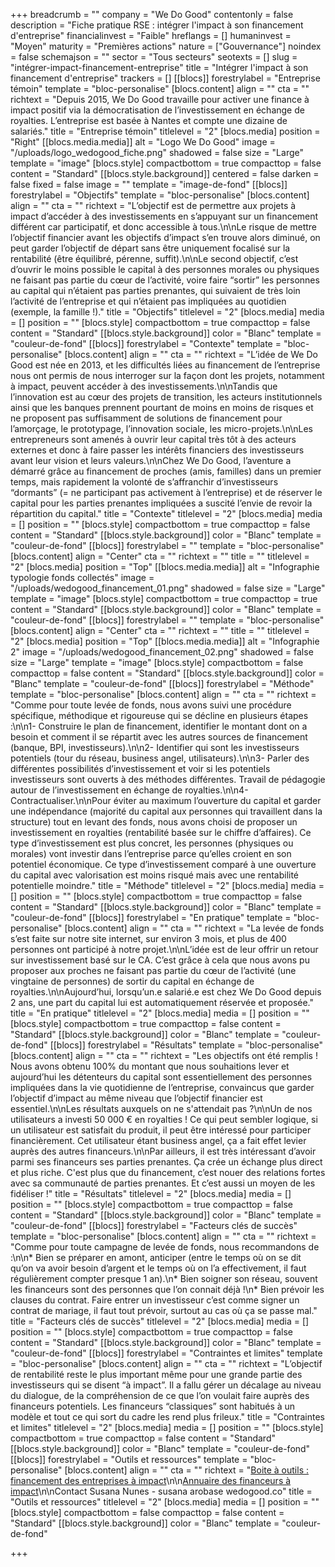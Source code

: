 +++
breadcrumb = ""
company = "We Do Good"
contentonly = false
description = "Fiche pratique RSE : intégrer l'impact à son financement d'entreprise"
financialinvest = "Faible"
hreflangs = []
humaninvest = "Moyen"
maturity = "Premières actions"
nature = ["Gouvernance"]
noindex = false
schemajson = ""
sector = "Tous secteurs"
seotexts = []
slug = "intégrer-impact-financement-entreprise"
title = "Intégrer l'impact à son financement d'entreprise"
trackers = []
[[blocs]]
forestrylabel = "Entreprise témoin"
template = "bloc-personalise"
[blocs.content]
align = ""
cta = ""
richtext = "Depuis 2015, We Do Good travaille pour activer une finance à impact positif via la démocratisation de l’investissement en échange de royalties. L’entreprise est basée à Nantes et compte une dizaine de salariés."
title = "Entreprise témoin"
titlelevel = "2"
[blocs.media]
position = "Right"
[[blocs.media.media]]
alt = "Logo We Do Good"
image = "/uploads/logo_wedogood_fiche.png"
shadowed = false
size = "Large"
template = "image"
[blocs.style]
compactbottom = true
compacttop = false
content = "Standard"
[[blocs.style.background]]
centered = false
darken = false
fixed = false
image = ""
template = "image-de-fond"
[[blocs]]
forestrylabel = "Objectifs"
template = "bloc-personalise"
[blocs.content]
align = ""
cta = ""
richtext = "L’objectif est de permettre aux projets à impact d’accéder à des investissements en s’appuyant sur un financement différent car participatif, et donc accessible à tous.\n\nLe risque de mettre l’objectif financier avant les objectifs d’impact s’en trouve alors diminué, on peut garder l’objectif de départ sans être uniquement focalisé sur la rentabilité (être équilibré, pérenne, suffit).\n\nLe second objectif, c’est d’ouvrir le moins possible le capital à des personnes morales ou physiques ne faisant pas partie du cœur de l’activité, voire faire “sortir” les personnes au capital qui n’étaient pas parties prenantes, qui suivaient de très loin l’activité de l’entreprise et qui n’étaient pas impliquées au quotidien (exemple, la famille !)."
title = "Objectifs"
titlelevel = "2"
[blocs.media]
media = []
position = ""
[blocs.style]
compactbottom = true
compacttop = false
content = "Standard"
[[blocs.style.background]]
color = "Blanc"
template = "couleur-de-fond"
[[blocs]]
forestrylabel = "Contexte"
template = "bloc-personalise"
[blocs.content]
align = ""
cta = ""
richtext = "L’idée de We Do Good est née en 2013, et les difficultés liées au financement de l’entreprise nous ont permis de nous interroger sur la façon dont les projets, notamment à impact, peuvent accéder à des investissements.\n\nTandis que l’innovation est au cœur des projets de transition, les acteurs institutionnels ainsi que les banques prennent pourtant de moins en moins de risques et ne proposent pas suffisamment de solutions de financement pour l’amorçage, le prototypage, l’innovation sociale, les micro-projets.\n\nLes entrepreneurs sont amenés à ouvrir leur capital très tôt à des acteurs externes et donc à faire passer les intérêts financiers des investisseurs avant leur vision et leurs valeurs.\n\nChez We Do Good, l’aventure a démarré grâce au financement de proches (amis, familles) dans un premier temps, mais rapidement la volonté de s’affranchir d’investisseurs “dormants” (= ne participant pas activement à l’entreprise) et de réserver le capital pour les parties prenantes impliquées a suscité l’envie de revoir la répartition du capital."
title = "Contexte"
titlelevel = "2"
[blocs.media]
media = []
position = ""
[blocs.style]
compactbottom = true
compacttop = false
content = "Standard"
[[blocs.style.background]]
color = "Blanc"
template = "couleur-de-fond"
[[blocs]]
forestrylabel = ""
template = "bloc-personalise"
[blocs.content]
align = "Center"
cta = ""
richtext = ""
title = ""
titlelevel = "2"
[blocs.media]
position = "Top"
[[blocs.media.media]]
alt = "Infographie typologie fonds collectés"
image = "/uploads/wedogood_financement_01.png"
shadowed = false
size = "Large"
template = "image"
[blocs.style]
compactbottom = true
compacttop = true
content = "Standard"
[[blocs.style.background]]
color = "Blanc"
template = "couleur-de-fond"
[[blocs]]
forestrylabel = ""
template = "bloc-personalise"
[blocs.content]
align = "Center"
cta = ""
richtext = ""
title = ""
titlelevel = "2"
[blocs.media]
position = "Top"
[[blocs.media.media]]
alt = "Infographie 2"
image = "/uploads/wedogood_financement_02.png"
shadowed = false
size = "Large"
template = "image"
[blocs.style]
compactbottom = false
compacttop = false
content = "Standard"
[[blocs.style.background]]
color = "Blanc"
template = "couleur-de-fond"
[[blocs]]
forestrylabel = "Méthode"
template = "bloc-personalise"
[blocs.content]
align = ""
cta = ""
richtext = "Comme pour toute levée de fonds, nous avons suivi une procédure spécifique, méthodique et rigoureuse qui se décline en plusieurs étapes :\n\n1- Construire le plan de financement, identifier le montant dont on a besoin et comment il se répartit avec les autres sources de financement (banque, BPI, investisseurs).\n\n2- Identifier qui sont les investisseurs potentiels (tour du réseau, business angel, utilisateurs).\n\n3- Parler des différentes possibilités d’investissement et voir si les potentiels investisseurs sont ouverts à des méthodes différentes. Travail de pédagogie autour de l’investissement en échange de royalties.\n\n4- Contractualiser.\n\nPour éviter au maximum l’ouverture du capital et garder une indépendance (majorité du capital aux personnes qui travaillent dans la structure) tout en levant des fonds, nous avons choisi de proposer un investissement en royalties (rentabilité basée sur le chiffre d’affaires). Ce type d’investissement est plus concret, les personnes (physiques ou morales) vont investir dans l’entreprise parce qu’elles croient en son potentiel économique. Ce type d’investissement comparé à une ouverture du capital avec valorisation est moins risqué mais avec une rentabilité potentielle moindre."
title = "Méthode"
titlelevel = "2"
[blocs.media]
media = []
position = ""
[blocs.style]
compactbottom = true
compacttop = false
content = "Standard"
[[blocs.style.background]]
color = "Blanc"
template = "couleur-de-fond"
[[blocs]]
forestrylabel = "En pratique"
template = "bloc-personalise"
[blocs.content]
align = ""
cta = ""
richtext = "La levée de fonds s’est faite sur notre site internet, sur environ 3 mois, et plus de 400 personnes ont participé à notre projet.\n\nL’idée est de leur offrir un retour sur investissement basé sur le CA. C’est grâce à cela que nous avons pu proposer aux proches ne faisant pas partie du cœur de l’activité (une vingtaine de personnes) de sortir du capital en échange de royalties.\n\nAujourd’hui, lorsqu’un.e salarié.e est chez We Do Good depuis 2 ans, une part du capital lui est automatiquement réservée et proposée."
title = "En pratique"
titlelevel = "2"
[blocs.media]
media = []
position = ""
[blocs.style]
compactbottom = true
compacttop = false
content = "Standard"
[[blocs.style.background]]
color = "Blanc"
template = "couleur-de-fond"
[[blocs]]
forestrylabel = "Résultats"
template = "bloc-personalise"
[blocs.content]
align = ""
cta = ""
richtext = "Les objectifs ont été remplis ! Nous avons obtenu 100% du montant que nous souhaitions lever et aujourd’hui les détenteurs du capital sont essentiellement des personnes impliquées dans la vie quotidienne de l’entreprise, convaincus que garder l’objectif d’impact au même niveau que l’objectif financier est essentiel.\n\nLes résultats auxquels on ne s'attendait pas ?\n\nUn de nos utilisateurs a investi 50 000 € en royalties ! Ce qui peut sembler logique, si un utilisateur est satisfait du produit, il peut être intéressé pour participer financièrement. Cet utilisateur étant business angel, ça a fait effet levier auprès des autres financeurs.\n\nPar ailleurs, il est très intéressant d’avoir parmi ses financeurs ses parties prenantes. Ça crée un échange plus direct et plus riche. C'est plus que du financement, c’est nouer des relations fortes avec sa communauté de parties prenantes. Et c’est aussi un moyen de les fidéliser !"
title = "Résultats"
titlelevel = "2"
[blocs.media]
media = []
position = ""
[blocs.style]
compactbottom = true
compacttop = false
content = "Standard"
[[blocs.style.background]]
color = "Blanc"
template = "couleur-de-fond"
[[blocs]]
forestrylabel = "Facteurs clés de succès"
template = "bloc-personalise"
[blocs.content]
align = ""
cta = ""
richtext = "Comme pour toute campagne de levée de fonds, nous recommandons de :\n\n* Bien se préparer en amont, anticiper (entre le temps où on se dit qu’on va avoir besoin d’argent et le temps où on l’a effectivement, il faut régulièrement compter presque 1 an).\n* Bien soigner son réseau, souvent les financeurs sont des personnes que l’on connait déjà !\n* Bien prévoir les clauses du contrat. Faire entrer un investisseur c’est comme signer un contrat de mariage, il faut tout prévoir, surtout au cas où ça se passe mal."
title = "Facteurs clés de succès"
titlelevel = "2"
[blocs.media]
media = []
position = ""
[blocs.style]
compactbottom = true
compacttop = false
content = "Standard"
[[blocs.style.background]]
color = "Blanc"
template = "couleur-de-fond"
[[blocs]]
forestrylabel = "Contraintes et limites"
template = "bloc-personalise"
[blocs.content]
align = ""
cta = ""
richtext = "L’objectif de rentabilité reste le plus important même pour une grande partie des investisseurs qui se disent “à impact”. Il a fallu gérer un décalage au niveau du dialogue, de la compréhension de ce que l’on voulait faire auprès des financeurs potentiels. Les financeurs “classiques” sont habitués à un modèle et tout ce qui sort du cadre les rend plus frileux."
title = "Contraintes et limites"
titlelevel = "2"
[blocs.media]
media = []
position = ""
[blocs.style]
compactbottom = true
compacttop = false
content = "Standard"
[[blocs.style.background]]
color = "Blanc"
template = "couleur-de-fond"
[[blocs]]
forestrylabel = "Outils et ressources"
template = "bloc-personalise"
[blocs.content]
align = ""
cta = ""
richtext = "[Boite à outils : financement des entreprises à impact](https://drive.google.com/file/d/1El9fm0-PfsHnrdWkKEPBrucvI64FS8Ss/view?usp=sharing)\n\n[Annuaire des financeurs à impact](https://docs.google.com/spreadsheets/d/1JleZfCEvwPohM8ys_tcIpBkK8KStqyseAzK_wfOd0WM/edit#gid=0)\n\nContact Susana Nunes - susana arobase wedogood.co"
title = "Outils et ressources"
titlelevel = "2"
[blocs.media]
media = []
position = ""
[blocs.style]
compactbottom = false
compacttop = false
content = "Standard"
[[blocs.style.background]]
color = "Blanc"
template = "couleur-de-fond"

+++
